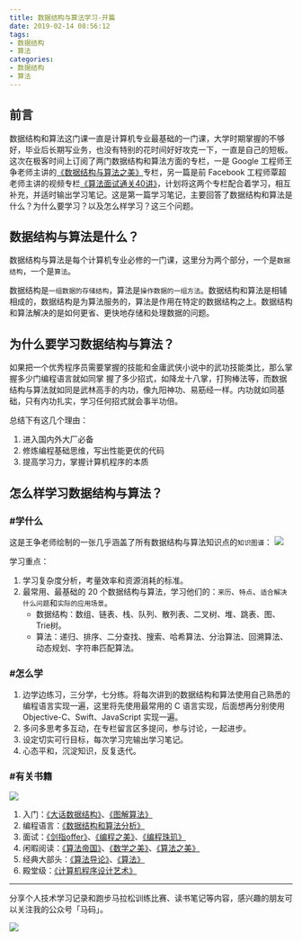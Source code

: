 ```yaml
---
title: 数据结构与算法学习-开篇
date: 2019-02-14 08:56:12
tags:
- 数据结构
- 算法
categories:
- 数据结构
- 算法
---
```


## 前言

数据结构和算法这门课一直是计算机专业最基础的一门课，大学时期掌握的不够好，毕业后长期写业务，也没有特别的花时间好好攻克一下，一直是自己的短板。这次在极客时间上订阅了两门数据结构和算法方面的专栏，一是 Google 工程师王争老师主讲的[《数据结构与算法之美》](https://time.geekbang.org/column/126?utm_term=nyre2019_app_zhuanlanxiangqingye)专栏，另一篇是前 Facebook 工程师覃超老师主讲的视频专栏[《算法面试通关40讲》](https://time.geekbang.org/course/intro/130?utm_term=nyre2019_app_zhuanlanxiangqingye)，计划将这两个专栏配合着学习，相互补充，并适时输出学习笔记。这是第一篇学习笔记，主要回答了数据结构和算法是什么？为什么要学习？以及怎么样学习？这三个问题。

## 数据结构与算法是什么？

数据结构与算法是每个计算机专业必修的一门课，这里分为两个部分，一个是`数据结构`，一个是`算法`。

<!-- more -->

数据结构是`一组数据的存储结构`，算法是`操作数据的一组方法`。数据结构和算法是相辅相成的，数据结构是为算法服务的，算法是作用在特定的数据结构之上。数据结构和算法解决的是如何更省、更快地存储和处理数据的问题。

## 为什么要学习数据结构与算法？

如果把一个优秀程序员需要掌握的技能和金庸武侠小说中的武功技能类比，那么掌握多少门编程语言就如同掌
握了多少招式，如降龙十八掌，打狗棒法等，而数据结构与算法就如同是武林高手的内功，像九阳神功、易筋经一样。内功就如同基础，只有内功扎实，学习任何招式就会事半功倍。

总结下有这几个理由：

1. 进入国内外大厂必备
2. 修炼编程基础思维，写出性能更优的代码
3. 提高学习力，掌握计算机程序的本质


## 怎么样学习数据结构与算法？

### #学什么
这是王争老师绘制的一张几乎涵盖了所有数据结构与算法知识点的`知识图谱`：
![](http://liangjinggege.com/DataStructrueAndAlorlogicMind.jpg)

学习重点：

1. 学习复杂度分析，考量效率和资源消耗的标准。
2. 最常用、最基础的 20 个数据结构与算法，学习他们的：`来历`、`特点`、`适合解决什么问题`和`实际的应用场景`。
	- 数据结构：数组、链表、栈、队列、散列表、二叉树、堆、跳表、图、Trie树。
	- 算法：递归、排序、二分查找、搜索、哈希算法、分治算法、回溯算法、动态规划、字符串匹配算法。

### #怎么学

1. 边学边练习，三分学，七分练。将每次讲到的数据结构和算法使用自己熟悉的编程语言实现一遍，这里将先使用最常用的 C 语言实现，后面想再分别使用 Objective-C、Swift、JavaScript 实现一遍。
2. 多问多思考多互动，在专栏留言区多提问，参与讨论，一起进步。
3. 设定切实可行目标，每次学习完输出学习笔记。
4. 心态平和，沉淀知识，反复迭代。

### #有关书籍

![](http://liangjinggege.com/DataStrutureAndAlorLogicBook.jpg)

1. 入门：[《大话数据结构》](https://book.douban.com/subject/6424904/)、[《图解算法》](https://book.douban.com/subject/26979890/)
2. 编程语言：[《数据结构和算法分析》](https://book.douban.com/subject/1139426/)
2. 面试：[《剑指offer》](https://book.douban.com/subject/6966465/)、[《编程之美》](https://book.douban.com/subject/3004255/)、[《编程珠玑》](https://book.douban.com/subject/3227098/)
3. 闲暇阅读：[《算法帝国》](https://book.douban.com/subject/25854872/)、[《数学之美》]()、[《算法之美》](https://book.douban.com/subject/26163454/)
4. 经典大部头：[《算法导论》](https://book.douban.com/subject/20432061/)、[《算法》](https://book.douban.com/subject/19952400/)
5. 殿堂级：[《计算机程序设计艺术》](https://book.douban.com/subject/1130500/)

***

分享个人技术学习记录和跑步马拉松训练比赛、读书笔记等内容，感兴趣的朋友可以关注我的公众号「马码」。

![](http://liangjinggege.com/qrcode_for_gh_0be790c1f754_258.jpg)